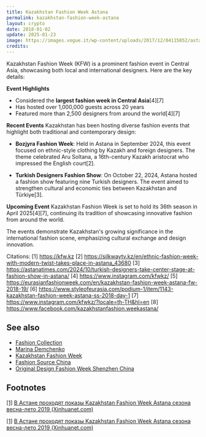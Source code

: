 ```yaml
---
title: Kazakhstan Fashion Week Astana
permalink: kazakhstan-fashion-week-astana
layout: crypto
date: 2018-01-02
update: 2025-01-23
image: https://images.vogue.it/wp-content/uploads/2017/12/04115052/astana-534x800.jpg
credits:
---
```


Kazakhstan Fashion Week (KFW) is a prominent fashion event in Central Asia, showcasing both local and international designers. Here are the key details:

**Event Highlights**
- Considered the **largest fashion week in Central Asia**[4][7]
- Has hosted over 1,000,000 guests across 20 years
- Featured more than 2,500 designers from around the world[4][7]

**Recent Events**
Kazakhstan has been hosting diverse fashion events that highlight both traditional and contemporary design:

- **Bozjyra Fashion Week**: Held in Astana in September 2024, this event focused on ethnic-style clothing by Kazakh and foreign designers. The theme celebrated Aru Soltana, a 16th-century Kazakh aristocrat who impressed the English court[2].

- **Turkish Designers Fashion Show**: On October 22, 2024, Astana hosted a fashion show featuring nine Turkish designers. The event aimed to strengthen cultural and economic ties between Kazakhstan and Türkiye[3].

**Upcoming Event**
Kazakhstan Fashion Week is set to hold its 36th season in April 2025[4][7], continuing its tradition of showcasing innovative fashion from around the world.

The events demonstrate Kazakhstan's growing significance in the international fashion scene, emphasizing cultural exchange and design innovation.

Citations:
[1] https://kfw.kz
[2] https://silkwaytv.kz/en/ethnic-fashion-week-with-modern-twist-takes-place-in-astana_43680
[3] https://astanatimes.com/2024/10/turkish-designers-take-center-stage-at-fashion-show-in-astana/
[4] https://www.instagram.com/kfwkz/
[5] https://eurasianfashionweek.com/en/kazakhstan-fashion-week-astana-fw-2018-19/
[6] https://www.styleofeurasia.com/podium-1/item/1143-kazakhstan-fashion-week-astana-ss-2018-day-1
[7] https://www.instagram.com/kfwkz/?locale=th-TH&hl=en
[8] https://www.facebook.com/kazakhstanfashion.weekastana/

## See also

+ [Fashion Collection](fashion-collection)
+ [Marina Demchenko](demchenko-marina)
+ [Kazakhstan Fashion Week](kazakhstan-fashion-week)
+ [Fashion Source China](fashion-source-china)
+ [Original Design Fashion Week Shenzhen China](original-design-fashion-week-shenzhen-china)


## Footnotes

[[1]](#a1) <span id="f1"></span> [В Астане проходят показы Kazakhstan Fashion Week Astana сезона весна-лето 2019 (Xinhuanet.com)](http://russian.people.com.cn/n3/2018/1123/c31519-9521341.html)

[[1]](#a1) <span id="f1"></span> [В Астане проходят показы Kazakhstan Fashion Week Astana сезона весна-лето 2019 (Xinhuanet.com)](http://russian.people.com.cn/n3/2018/1123/c31519-9521341.html)
